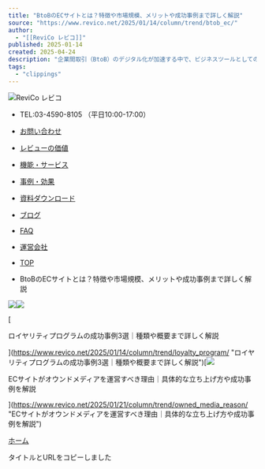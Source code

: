 ```yaml
---
title: "BtoBのECサイトとは？特徴や市場規模、メリットや成功事例まで詳しく解説"
source: "https://www.revico.net/2025/01/14/column/trend/btob_ec/"
author:
  - "[[ReviCo レビコ]]"
published: 2025-01-14
created: 2025-04-24
description: "企業間取引（BtoB）のデジタル化が加速する中で、ビジネスツールとしてのECサイトの導入は今や事業成長の重要な戦略となっています。 BtoBのECサイトはどのように運用することで、売上向上や認知拡大を実現できるのでしょうか？ 本記事では、B"
tags:
  - "clippings"
---
```

![ReviCo レビコ](https://www.revico.net/wp-content/themes/revico/img/logo_b.png)

- TEL:03-4590-8105 （平日10:00-17:00）
- [お問い合わせ](https://lp.revico.net/contacts)
- [レビューの価値](https://www.revico.net/#value)
- [機能・サービス](https://www.revico.net/#service)
- [事例・効果](https://www.revico.net/#interview)
- [資料ダウンロード](https://www.revico.net/#whitepaper)
- [ブログ](https://www.revico.net/%E8%A8%98%E4%BA%8B%E4%B8%80%E8%A6%A7/)
- [FAQ](https://www.revico.net/#faq)
- [運営会社](https://www.revico.net/#company)

- [TOP](https://www.revico.net/%E8%A8%98%E4%BA%8B%E4%B8%80%E8%A6%A7/)
- BtoBのECサイトとは？特徴や市場規模、メリットや成功事例まで詳しく解説

![](https://www.revico.net/contents/revico_BtoB%E3%81%AEEC%E3%82%B5%E3%82%A4%E3%83%88%E3%81%A8%E3%81%AF%EF%BC%9F%E7%89%B9%E5%BE%B4%E3%82%84%E5%B8%82%E5%A0%B4%E8%A6%8F%E6%A8%A1%E3%80%81%E3%83%A1%E3%83%AA%E3%83%83%E3%83%88%E3%82%84%E6%88%90%E5%8A%9F%E4%BA%8B%E4%BE%8B%E3%81%BE%E3%81%A6%E3%82%99%E8%A9%B3%E3%81%97%E3%81%8F%E8%A7%A3%E8%AA%AC.png)![](https://www.revico.net/contents/revico_%E3%83%AD%E3%82%A4%E3%83%A4%E3%83%AA%E3%83%86%E3%82%A3%E3%83%95%E3%82%9A%E3%83%AD%E3%82%AF%E3%82%99%E3%83%A9%E3%83%A0%E3%81%AE%E6%88%90%E5%8A%9F%E4%BA%8B%E4%BE%8B3%E9%81%B8%EF%BD%9C%E7%A8%AE%E9%A1%9E%E3%82%84%E6%A6%82%E8%A6%81%E3%81%BE%E3%81%A6%E3%82%99%E8%A9%B3%E3%81%97%E3%81%8F%E8%A7%A3%E8%AA%AC-120x68.png)

[

ロイヤリティプログラムの成功事例3選｜種類や概要まで詳しく解説

](https://www.revico.net/2025/01/14/column/trend/loyalty_program/ "ロイヤリティプログラムの成功事例3選｜種類や概要まで詳しく解説")[![](https://www.revico.net/contents/revico_EC%E3%82%B5%E3%82%A4%E3%83%88%E3%81%8B%E3%82%99%E3%82%AA%E3%82%A6%E3%83%B3%E3%83%88%E3%82%99%E3%83%A1%E3%83%86%E3%82%99%E3%82%A3%E3%82%A2%E9%81%8B%E5%96%B6%E3%81%99%E3%81%B8%E3%82%99%E3%81%8D%E7%90%86%E7%94%B1%EF%BD%9C%E5%85%B7%E4%BD%93%E7%9A%84%E3%81%AA%E7%AB%8B%E3%81%A1%E4%B8%8A%E3%81%91%E3%82%99%E6%96%B9%E3%82%84%E6%88%90%E5%8A%9F%E4%BA%8B%E4%BE%8B%E3%82%92%E8%A7%A3%E8%AA%AC-120x68.png)

ECサイトがオウンドメディアを運営すべき理由｜具体的な立ち上げ方や成功事例を解説

](https://www.revico.net/2025/01/21/column/trend/owned_media_reason/ "ECサイトがオウンドメディアを運営すべき理由｜具体的な立ち上げ方や成功事例を解説")

[ホーム](https://www.revico.net/)

タイトルとURLをコピーしました